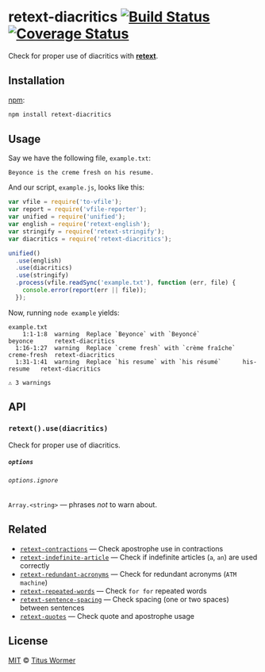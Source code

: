 # retext-diacritics [![Build Status][travis-badge]][travis] [![Coverage Status][codecov-badge]][codecov]

Check for proper use of diacritics with [**retext**][retext].

## Installation

[npm][]:

```bash
npm install retext-diacritics
```

## Usage

Say we have the following file, `example.txt`:

```text
Beyonce is the creme fresh on his resume.
```

And our script, `example.js`, looks like this:

```javascript
var vfile = require('to-vfile');
var report = require('vfile-reporter');
var unified = require('unified');
var english = require('retext-english');
var stringify = require('retext-stringify');
var diacritics = require('retext-diacritics');

unified()
  .use(english)
  .use(diacritics)
  .use(stringify)
  .process(vfile.readSync('example.txt'), function (err, file) {
    console.error(report(err || file));
  });
```

Now, running `node example` yields:

```text
example.txt
    1:1-1:8  warning  Replace `Beyonce` with `Beyoncé`            beyonce      retext-diacritics
  1:16-1:27  warning  Replace `creme fresh` with `crème fraîche`  creme-fresh  retext-diacritics
  1:31-1:41  warning  Replace `his resume` with `his résumé`      his-resume   retext-diacritics

⚠ 3 warnings
```

## API

### `retext().use(diacritics)`

Check for proper use of diacritics.

##### `options`

###### `options.ignore`

`Array.<string>` — phrases _not_ to warn about.

## Related

*   [`retext-contractions`](https://github.com/wooorm/retext-contractions)
    — Check apostrophe use in contractions
*   [`retext-indefinite-article`](https://github.com/wooorm/retext-indefinite-article)
    — Check if indefinite articles (`a`, `an`) are used correctly
*   [`retext-redundant-acronyms`](https://github.com/wooorm/retext-redundant-acronyms)
    — Check for redundant acronyms (`ATM machine`)
*   [`retext-repeated-words`](https://github.com/wooorm/retext-repeated-words)
    — Check `for for` repeated words
*   [`retext-sentence-spacing`](https://github.com/wooorm/retext-sentence-spacing)
    — Check spacing (one or two spaces) between sentences
*   [`retext-quotes`](https://github.com/wooorm/retext-quotes)
    — Check quote and apostrophe usage

## License

[MIT][license] © [Titus Wormer][author]

<!-- Definitions -->

[travis-badge]: https://img.shields.io/travis/wooorm/retext-diacritics.svg

[travis]: https://travis-ci.org/wooorm/retext-diacritics

[codecov-badge]: https://img.shields.io/codecov/c/github/wooorm/retext-diacritics.svg

[codecov]: https://codecov.io/github/wooorm/retext-diacritics

[npm]: https://docs.npmjs.com/cli/install

[license]: LICENSE

[author]: http://wooorm.com

[retext]: https://github.com/wooorm/retext
